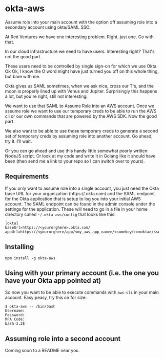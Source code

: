 # okta-aws

Assume role into your main account with the option off assuming role into a secondary account using okta/SAML SSO.

At Red Ventures we have one interesting problem. Right, just one. Go with that.

In our cloud infrastructure we need to have users. Interesting right? That's not the good part.

These users need to be controlled by single sign-on for which we use Okta. Ok Ok, I know the O word might have just turned you off on this whole thing, but bare with me.

Okta gives us SAML sometimes, when we ask nice, cross our T's, and the moon is properly lined up with Venus and Jupiter. Surprisingly this happens a lot, but you're right, still not interesting.

We want to use that SAML to Assume Role into an AWS account. Once we assume role we want to use our temporary creds to be able to run the AWS cli or our own commands that are powered by the AWS SDK. Now the good part.

We also want to be able to use those temporary creds to generate a second set of temporary creds by assuming role into another account. Go ahead, try it. I'll wait.

Or you can go ahead and use this handy little somewhat poorly written NodeJS script. Or look at my code and write it in Golang like it should have been (then send me a link to your repo so I can switch over to yours).

## Requirements
If you only want to assume role into a single account, you just need the Okta base URL for your organization (https://<yourorgname>.okta.com) and the SAML endpoint for the Okta application that is setup to log you into your initial AWS account. The SAML endpoint can be found in the admin console under the settings for the application. These will need to go in a file in your home directory called `~/.okta-aws/config` that looks like this:

```
[okta]
baseUrl=https://<yourorghere>.okta.com/
appUrl=https://<yourorghere/app/<my_aws_app_name>/<somekeyfromokta>/sso/saml
```

## Installing

```
npm install -g okta-aws
```

## Using with your primary account (i.e. the one you have your Okta app pointed at)
So now you want to be able to execute commands with `aws-cli` in your main account. Easy peasy, try this on for size:

```
$ okta-aws -- /bin/bash
Username:
Password:
MFA Code:
bash-3.2$
```

## Assuming role into a second account

Coming soon to a README near you.

